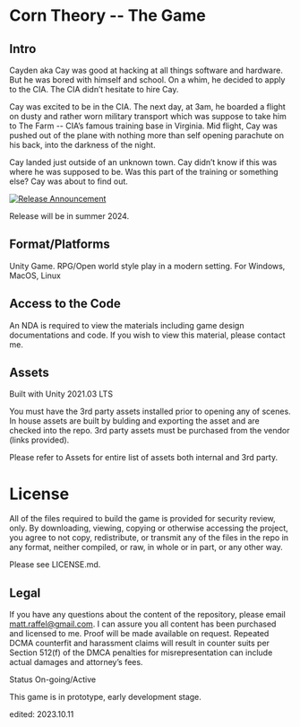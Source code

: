 # Corn Theory -- The Game

## Intro
Cayden aka Cay was good at hacking at all things software and hardware. But he was bored with himself and school. On a whim, he decided to apply to the CIA. The CIA didn’t hesitate to hire Cay.

Cay was excited to be in the CIA. The next day, at 3am, he boarded a flight on dusty and rather worn military transport which was suppose to take him to The Farm -- CIA’s famous training base in Virginia. Mid flight, Cay was pushed out of the plane with nothing more than self opening parachute on his back, into the darkness of the night.

Cay landed just outside of an unknown town. Cay didn’t know if this was where he was supposed to be. Was this part of the training or something else? Cay was about to find out.

[![Release Announcement](https://img.youtube.com/vi/ux6XGIV_X9k/0.jpg)](https://youtu.be/ux6XGIV_X9k)  

Release will be in summer 2024.

## Format/Platforms
Unity Game. RPG/Open world style play in a modern setting. For Windows, MacOS, Linux

## Access to the Code
An NDA is required to view the materials including game design documentations and code. If you wish to view this material, please contact me.

## Assets
Built with Unity 2021.03 LTS

You must have the 3rd party assets installed prior to opening any of scenes. In house assets are built by bulding and exporting the asset and are checked into the repo. 3rd party assets must be purchased from the vendor (links provided).

Please refer to Assets for entire list of assets both internal and 3rd party.

# License
All of the files required to build the game is provided for security review, only. By downloading, viewing, copying or otherwise accessing the project, you agree to not copy, redistribute, or transmit any of the files in the repo in any format, neither compiled, or raw, in whole or in part, or any other way.

Please see LICENSE.md.

## Legal
If you have any questions about the content of the repository, please email matt.raffel@gmail.com. I can assure you all content has been purchased and licensed to me. Proof will be made available on request. Repeated DCMA counterfit and harassment claims will result in counter suits per Section 512(f) of the DMCA penalties for misrepresentation can include actual damages and attorney’s fees.

Status
On-going/Active

This game is in prototype, early development stage.

edited: 2023.10.11
